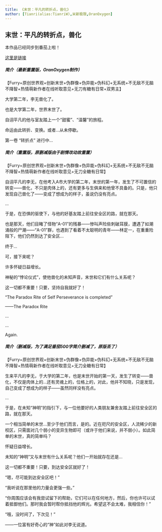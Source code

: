 ```yaml
---
title: 《末世：平凡的转折点，兽化》
author: [Tianri(alias:TianriW),米新极限,OranOxygen]
---
```


## 末世：平凡的转折点，兽化

本作品已经同步到番茄上啦！

[这里是链接](https://fanqienovel.com/page/7437828733924297752)

##### 简介（最新重置版，OranOxygen制作）

【Furry+原创世界观+创新末世+伪群像+伪异能+伪科幻+无系统+不无敌不无脑不降智+热情萌新作者在线听取意见+无刀有糖有日常+双男主】

大学第二年，李无兽化了。

也是大学第二年，世界末世了。

自诩平凡的他与室友踏上一个“甜蜜”、“温馨”的旅程。

命运由此转折、变换。或者...从未停歇。

第一卷 “转折点” 进行中...


##### 简介（重置版，原删减版由于剧情改动故重置）

【Furry+原创世界观+创新末世+伪群像+伪异能+伪科幻+无系统+不无敌不无脑不降智+热情萌新作者在线听取意见+无刀全糖有日常】

自诩平凡的李无，在他考入A市大学的第二年，末世的第一年，发生了不可置信的转变——兽化，不只是肉体上的，还有更多与生俱来和他曾不具备的。只是，他只发现自己兽化了——变成了想成为的样子，虽说仍没有亮点。

...

于是，在恐惧的驱使下，与他的好基友踏上前往安全区的路，就在那天。

也是那天，他们目睹了怪物“A-01”的残暴——惨叫声险些刺破耳膜，遭遇了如潮涌般的尸潮——“A-01”群，也遇到了看着不太聪明的青年——林定一，在重重险阻下，他们仍然到达了安全区...

终于...

可，接下来呢？

许多怀疑日益增长。

神秘的“悖论仪式”，使他兽化的未知声音，末世和它们有什么关系呢？

这一切都不重要！只要，坚持自我就好了！

“The Paradox Rite of Self Perseverance is completed”

——The Paradox Rite

...

...

Again.


##### 简介（删减版，为了满足番茄500字简介删减了，原版丢了）

【Furry+原创世界观+创新末世+伪群像+伪异能+伪科幻+无系统+不无敌不无脑不降智+热情萌新作者在线听取意见+无刀全糖有日常】

生来平凡的李无，于大学的第二年，也是末世开始的第一天，发生了转变——兽化，不仅是肉体上的...还有灵魂上的，位格上的，对此，他并不知晓，只是发现，自己变成了想成为的样子——虽然同样没有亮点。

...

于是，在未知“神明”的指引下，与一位他要好的人类朋友兼舍友踏上前往安全区的路，就在那天。

一个相当简单的末世...至少于他们而言，是的。近在咫尺的安全区，人流稀少的新校区，只需面对几个弱小的变异生物即可（或许于他们来说，并不弱小）。如此简单的末世，真的简单吗？

怀疑日益增长。

未知的“神明”又与末世有什么关系呢？他们一开始就存在还是...

这一切都不重要！只要，到达安全区就好了！

“嗯，尽可能到达安全区吧！”

“我听说在那里他的力量会更强一些。”

“你周围应该会有我尝试留下的帮助，它们可以在任何地方，然后，你也许可以试着抵御他们。那时我会暂时帮你抵挡他的辉光。希望这不会太难，我相信你！”

“哦，没时间了，下次见！”

——一位富有好奇心的“神”如此对李无说道。